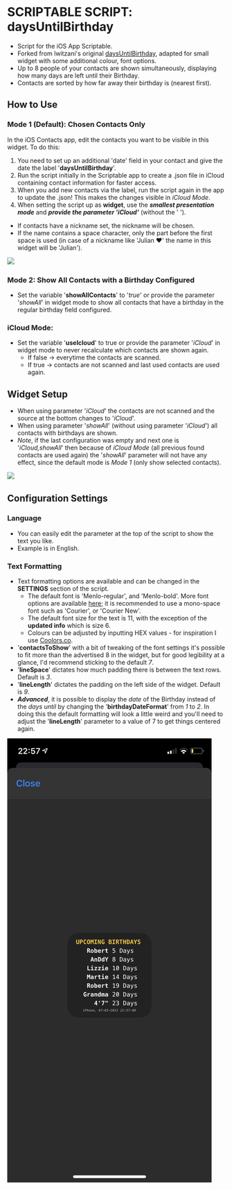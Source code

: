 # SCRIPTABLE SCRIPT: daysUntilBirthday
- Script for the iOS App Scriptable.
- Forked from lwitzani's original [daysUntilBirthday](https://github.com/lwitzani/daysUntilBirthday), adapted for small widget with some additional colour, font options.
- Up to 8 people of your contacts are shown simultaneously, displaying how many days are left until their Birthday.
- Contacts are sorted by how far away their birthday is (nearest first).

## How to Use
### Mode 1 (Default): Chosen Contacts Only
In the iOS Contacts app, edit the contacts you want to be visible in this widget. To do this:
1. You need to set up an additional 'date' field in your contact and give the date the label '**daysUntilBirthday**'.
2. Run the script initially in the Scriptable app to create a .json file in iCloud containing contact information for faster access.
3. When you add new contacts via the label, run the script again in the app to update the .json! This makes the changes visible in *iCloud Mode*.
4. When setting the script up as **widget**, use the ***smallest presentation mode*** and ***provide the parameter 'iCloud'*** (without the ' ').
- If contacts have a nickname set, the nickname will be chosen.
- If the name contains a space character, only the part before the first space is used (in case of a nickname like 'Julian ❤️' the name in this widget will be 'Julian').

![](contactSetup.gif)

### Mode 2: Show All Contacts with a Birthday Configured
- Set the variable '**showAllContacts**' to '*true*' or provide the parameter '*showAll*' in widget mode to show all contacts that have a birthday in the regular birthday field configured.

### iCloud Mode:
- Set the variable '**useIcloud**' to true or provide the parameter '*iCloud*' in widget mode to never recalculate which contacts are shown again.
	- If false -> everytime the contacts are scanned.
	- If true -> contacts are not scanned and last used contacts are used again.


## Widget Setup
- When using parameter '*iCloud*' the contacts are not scanned and the source at the bottom changes to '*iCloud*'.
- When using parameter '*showAll*' (without using parameter '*iCloud*') all contacts with birthdays are shown.
- *Note*, if the last configuration was empty and next one is '*iCloud,showAll*' then because of *iCloud Mode* (all previous found contacts are used again) the '*showAll*' parameter will not have any effect, since the default mode is *Mode 1* (only show selected contacts).

![](setupWidget.gif)

## Configuration Settings
### Language
- You can easily edit the parameter at the top of the script to show the text you like.
- Example is in English.

### Text Formatting
- Text formatting options are available and can be changed in the **SETTINGS** section of the script.
	- The default font is 'Menlo-regular', and 'Menlo-bold'. More font options are available [here](http://iosfonts.com); it is recommended to use a mono-space font such as 'Courier', or 'Courier New'.
	- The default font size for the text is 11, with the exception of the **updated info** which is size 6.
	- Colours can be adjusted by inputting HEX values - for inspiration I use [Coolors.co](https://coolors.co).
- '**contactsToShow**' with a bit of tweaking of the font settings it's possible to fit more than the advertised 8 in the widget, but for good legibility at a glance, I'd recommend sticking to the default *7*.
- '**lineSpace**' dictates how much padding there is between the text rows. Default is *3*.
- '**lineLength**' dictates the padding on the left side of the widget. Default is *9*.
- ***Advanced***, it is possible to display the *date* of the Birthday instead of the *days until* by changing the '**birthdayDateFormat**' from *1* to *2*. In doing this the default formatting will look a little weird and you'll need to adjust the '**lineLength**' parameter to a value of 7 to get things centered again.

![](fullySetupWidget.png)
